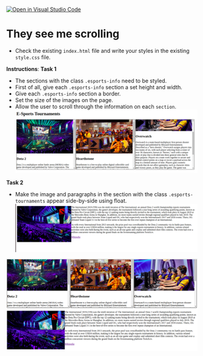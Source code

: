 [![Open in Visual Studio Code](https://classroom.github.com/assets/open-in-vscode-c66648af7eb3fe8bc4f294546bfd86ef473780cde1dea487d3c4ff354943c9ae.svg)](https://classroom.github.com/online_ide?assignment_repo_id=9685893&assignment_repo_type=AssignmentRepo)
# They see me scrolling
* Check the existing `index.html` file and write your styles in the existing `style.css` file.

**Instructions**: 
**Task 1**
* The sections with the class `.esports-info` need to be styled. 
* First of all, give each `.esports-info` section a set height and width.
* Give each `.esports-info` section a border. 
* Set the size of the images on the page. 
* Allow the user to scroll through the information on each `section`.
![reference-task1](/images/reference-task1.png)

**Task 2**
* Make the image and paragraphs in the section with the class `.esports-tournaments` appear side-by-side using float. 
![reference-task2](/images/reference-task2.png)

![reference-task](/images/reference.png)